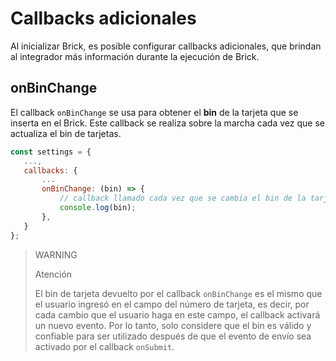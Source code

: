 # Callbacks adicionales

Al inicializar Brick, es posible configurar callbacks adicionales, que brindan al integrador más información durante la ejecución de Brick.

## onBinChange

El callback `onBinChange` se usa para obtener el **bin** de la tarjeta que se inserta en el Brick. Este callback se realiza sobre la marcha cada vez que se actualiza el bin de tarjetas.

```javascript
const settings = {
   ...,
   callbacks: {
       ...
       onBinChange: (bin) => {
           // callback llamado cada vez que se cambia el bin de la tarjeta
           console.log(bin);
       },
   }
};
```

> WARNING
>
> Atención
>
> El bin de tarjeta devuelto por el callback `onBinChange` es el mismo que el usuario ingresó en el campo del número de tarjeta, es decir, por cada cambio que el usuario haga en este campo, el callback activará un nuevo evento. Por lo tanto, solo considere que el bin es válido y confiable para ser utilizado después de que el evento de envío sea activado por el callback `onSubmit`.